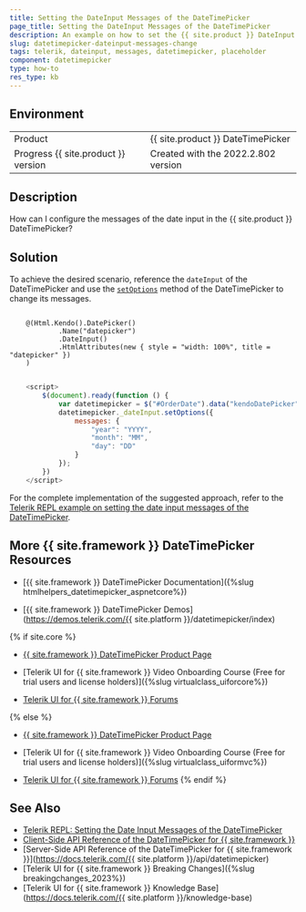 ```yaml
---
title: Setting the DateInput Messages of the DateTimePicker
page_title: Setting the DateInput Messages of the DateTimePicker
description: An example on how to set the {{ site.product }} DateInput messages of the DateTimePicker.
slug: datetimepicker-dateinput-messages-change
tags: telerik, dateinput, messages, datetimepicker, placeholder
component: datetimepicker
type: how-to
res_type: kb
---
```


## Environment

<table>
 <tr>
  <td>Product</td>
  <td>{{ site.product }} DateTimePicker</td>
 </tr>
 <tr>
  <td>Progress {{ site.product }} version</td>
  <td>Created with the 2022.2.802 version</td>
 </tr>
</table>

## Description

How can I configure the messages of the date input in the {{ site.product }} DateTimePicker?

## Solution

To achieve the desired scenario, reference the `dateInput` of the DateTimePicker and use the [`setOptions`](https://docs.telerik.com/kendo-ui/api/javascript/ui/datetimepicker/methods/setoptions) method of the DateTimePicker to change its messages. 


```Index.cshtml

    @(Html.Kendo().DatePicker()
            .Name("datepicker")
            .DateInput()
            .HtmlAttributes(new { style = "width: 100%", title = "datepicker" })
    )

```
```Script.js

    <script>
        $(document).ready(function () {
            var datetimepicker = $("#OrderDate").data("kendoDatePicker");
            datetimepicker._dateInput.setOptions({
                messages: {
                    "year": "YYYY",
                    "month": "MM",
                    "day": "DD"
                }
            });
        })
    </script>

```

For the complete implementation of the suggested approach, refer to the [Telerik REPL example on setting the date input messages of the DateTimePicker](https://netcorerepl.telerik.com/cwPlmlFH31nEdqv650).


## More {{ site.framework }} DateTimePicker Resources

* [{{ site.framework }} DateTimePicker Documentation]({%slug htmlhelpers_datetimepicker_aspnetcore%})

* [{{ site.framework }} DateTimePicker Demos](https://demos.telerik.com/{{ site.platform }}/datetimepicker/index)

{% if site.core %}
* [{{ site.framework }} DateTimePicker Product Page](https://www.telerik.com/aspnet-core-ui/date-and-time-pickers)

* [Telerik UI for {{ site.framework }} Video Onboarding Course (Free for trial users and license holders)]({%slug virtualclass_uiforcore%})

* [Telerik UI for {{ site.framework }} Forums](https://www.telerik.com/forums/aspnet-core-ui)

{% else %}
* [{{ site.framework }} DateTimePicker Product Page](https://www.telerik.com/aspnet-mvc/datetimepicker)

* [Telerik UI for {{ site.framework }} Video Onboarding Course (Free for trial users and license holders)]({%slug virtualclass_uiformvc%})

* [Telerik UI for {{ site.framework }} Forums](https://www.telerik.com/forums/aspnet-mvc)
{% endif %}

## See Also

* [Telerik REPL: Setting the Date Input Messages of the DateTimePicker](https://netcorerepl.telerik.com/cwPlmlFH31nEdqv650)
* [Client-Side API Reference of the DateTimePicker for {{ site.framework }}](https://docs.telerik.com/kendo-ui/api/javascript/ui/datetimepicker)
* [Server-Side API Reference of the DateTimePicker for {{ site.framework }}](https://docs.telerik.com/{{ site.platform }}/api/datetimepicker)
* [Telerik UI for {{ site.framework }} Breaking Changes]({%slug breakingchanges_2023%})
* [Telerik UI for {{ site.framework }} Knowledge Base](https://docs.telerik.com/{{ site.platform }}/knowledge-base)
